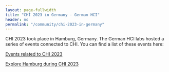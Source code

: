 ```yaml
---
layout: page-fullwidth
title: "CHI 2023 in Germany - German HCI"
header: no
permalink: "/community/chi-2023-in-germany"
---
```

CHI 2023 took place in Hamburg, Germany. The German HCI labs hosted a series of events connected to CHI. You can find a list of these events here:

[Events related to CHI 2023](chi-2023-in-germany/events-related-to-CHI-2023)

[Explore Hamburg during CHI 2023](chi-2023-in-germany/explore-hamburg)